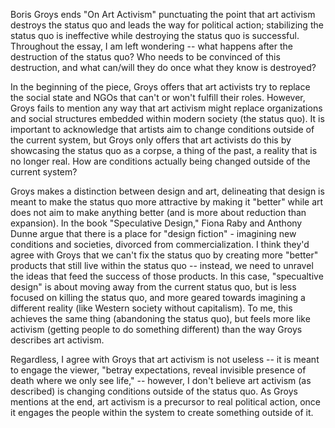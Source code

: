 Boris Groys ends "On Art Activism" punctuating the point that art activism destroys the status quo and leads the way for political action; stabilizing the status quo is ineffective while destroying the status quo is successful. Throughout the essay, I am left wondering -- what happens after the destruction of the status quo? Who needs to be convinced of this destruction, and what can/will they do once what they know is destroyed? 

In the beginning of the piece, Groys offers that art activists try to replace the social state and NGOs that can't or won't fulfill their roles. However, Groys fails to mention any way that art activism might replace organizations and social structures embedded within modern society (the status quo). It is important to acknowledge that artists aim to change conditions outside of the current system, but Groys only offers that art activists do this by showcasing the status quo as a corpse, a thing of the past, a reality that is no longer real. How are conditions actually being changed outside of the current system? 

Groys makes a distinction between design and art, delineating that design is meant to make the status quo more attractive by making it "better" while art does not aim to make anything better (and is more about reduction than expansion). In the book "Speculative Design," Fiona Raby and Anthony Dunne argue that there is a place for "design fiction" - imagining new conditions and societies, divorced from commercialization. I think they'd agree with Groys that we can't fix the status quo by creating more "better" products that still live within the status quo -- instead, we need to unravel the ideas that feed the success of those products. In this case, "specualtive design" is about moving away from the current status quo, but is less focused on killing the status quo, and more geared towards imagining a different reality (like Western society without capitalism). To me, this achieves the same thing (abandoning the status quo), but feels more like activism (getting people to do something different) than the way Groys describes art activism. 

Regardless, I agree with Groys that art activism is not useless -- it is meant to engage the viewer, "betray expectations, reveal invisible presence of death where we only see life," -- however, I don't believe art activism (as described) is changing conditions outside of the status quo. As Groys mentions at the end, art activism is a precursor to real political action, once it engages the people within the system to create something outside of it. 

